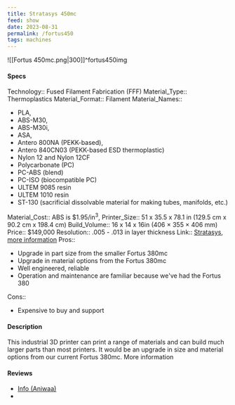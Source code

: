 ```yaml
---
title: Stratasys 450mc
feed: show
date: 2023-08-31
permalink: /fortus450
tags: machines
---
```


![[Fortus 450mc.png|300]]^fortus450img

#### Specs
Technology:: Fused Filament Fabrication (FFF)
Material_Type:: Thermoplastics
Material_Format:: Filament
Material_Names:: 
- PLA, 
- ABS-M30, 
- ABS-M30i, 
- ASA, 
- Antero 800NA (PEKK-based),
- Antero 840CN03 (PEKK-based ESD thermoplastic)
- Nylon 12 and Nylon 12CF
- Polycarbonate (PC)
- PC-ABS (blend)
- PC-ISO (biocompatible PC)
- ULTEM 9085 resin
- ULTEM 1010 resin
- ST-130 (sacrificial dissolvable material for making tubes, manifolds, etc.)

Material_Cost:: ABS is $1.95/in<sup>3</sup>, 
Printer_Size:: 51 x 35.5 x 78.1 in (129.5 cm x 90.2 cm x 198.4 cm)
Build_Volume:: 16 x 14 x 16in (406 × 355 × 406 mm)
Price:: $149,000
Resolution:: .005 - .013 in layer thickness
Link:: [Stratasys](https://www.stratasys.com/en/3d-printers/printer-catalog/fdm-printers/fortus-450mc/), [more information](https://www.stratasys.com/siteassets/3d-printers/printer-catalog/fdm-printers/fortus-450mc/pss_fdm_fortus450mc_0721a.pdf)
Pros::
- Upgrade in part size from the smaller Fortus 380mc
- Upgrade in material options from the Fortus 380mc
- Well engineered, reliable
- Operation and maintenance are familiar because we've had the Fortus 380

Cons::
- Expensive to buy and support

#### Description
This industrial 3D printer can print a range of materials and can build much larger parts than most printers. It would be an upgrade in size and material options from our current Fortus 380mc. More information

#### Reviews
- [Info (Aniwaa)](https://www.aniwaa.com/product/3d-printers/stratasys-fortus-450mc/)
- 